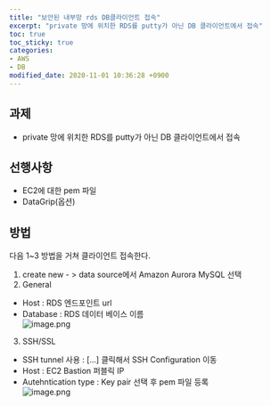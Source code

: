 ```yaml
---
title: "보안된 내부망 rds DB클라이언트 접속"
excerpt: "private 망에 위치한 RDS를 putty가 아닌 DB 클라이언트에서 접속"
toc: true
toc_sticky: true
categories:
- AWS
- DB 
modified_date: 2020-11-01 10:36:28 +0900
---
```


## 과제
- private 망에 위치한 RDS를 putty가 아닌 DB 클라이언트에서 접속

##  선행사항
- EC2에 대한 pem 파일
- DataGrip(옵션)

## 방법
다음 1~3 방법을 거쳐 클라이언트 접속한다.    
1. create new - > data source에서 Amazon Aurora MySQL 선택    
2. General
- Host : RDS 엔드포인트 url
- Database : RDS 데이터 베이스 이름    
  ![image.png](https://dasoldasol.github.io/assets/images/image/2020-11-01-image1.png)    
3. SSH/SSL 
- SSH tunnel 사용 : [...] 클릭해서 SSH Configuration 이동
- Host : EC2 Bastion 퍼블릭 IP
- Autehntication type : Key pair 선택 후 pem 파일 등록    
  ![image.png](https://dasoldasol.github.io/assets/images/image/2020-11-01-image2.png)